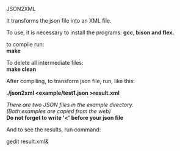 JSON2XML

It transforms the json file into an XML file.

To use, it is necessary to install the programs: **gcc, bison and flex.**

to compile run:  
**make**  

To delete all intermediate files:  
**make clean**  

After compiling, to transform json file, run, like this:

**./json2xml &lt;example/test1.json &gt;result.xml** 

*There are two JSON files in the example directory.*  
*(Both examples are copied from the web)*  
**Do not forget to write '<' before your json file**  


And to see the results, run command:  

gedit result.xml&


